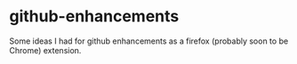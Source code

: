 # github-enhancements
Some ideas I had for github enhancements as a firefox (probably soon to be Chrome) extension.

